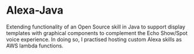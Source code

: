 # Alexa-Java
Extending functionality of an Open Source skill in Java to support display templates with graphical components 
to complement the Echo Show/Spot voice experience. 
In doing so, I practised hosting custom Alexa skills as AWS lambda functions.
